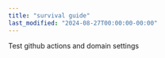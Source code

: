 ```yaml
---
title: "survival guide"
last_modified: "2024-08-27T00:00:00-00:00"
---
```


Test github actions and domain settings